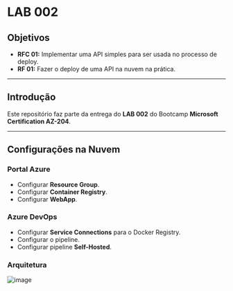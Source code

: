 # LAB 002

## Objetivos

- **RFC 01:** Implementar uma API simples para ser usada no processo de deploy.
- **RF 01:** Fazer o deploy de uma API na nuvem na prática.

---

## Introdução

Este repositório faz parte da entrega do **LAB 002** do Bootcamp **Microsoft Certification AZ-204**.

---

## Configurações na Nuvem

### Portal Azure
- Configurar **Resource Group**.
- Configurar **Container Registry**.
- Configurar **WebApp**.

### Azure DevOps
- Configurar **Service Connections** para o Docker Registry.
- Configurar o pipeline.
- Configurar pipeline **Self-Hosted**.


### Arquitetura

![image](https://github.com/user-attachments/assets/214adae6-4157-4963-90e1-db2f2b31b081)






